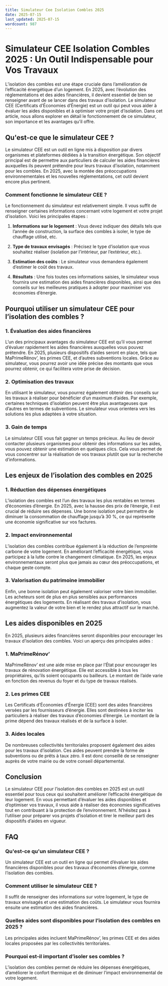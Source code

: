 ```yaml
---
title: Simulateur Cee Isolation Combles 2025
date: 2025-07-15
last_updated: 2025-07-15
wordcount: 987
---
```


# Simulateur CEE Isolation Combles 2025 : Un Outil Indispensable pour Vos Travaux

L’isolation des combles est une étape cruciale dans l’amélioration de l’efficacité énergétique d’un logement. En 2025, avec l’évolution des réglementations et des aides financières, il devient essentiel de bien se renseigner avant de se lancer dans des travaux d’isolation. Le simulateur CEE (Certificats d’Économies d’Énergie) est un outil qui peut vous aider à évaluer les aides disponibles et à optimiser votre projet d’isolation. Dans cet article, nous allons explorer en détail le fonctionnement de ce simulateur, son importance et les avantages qu’il offre.

## Qu'est-ce que le simulateur CEE ?

Le simulateur CEE est un outil en ligne mis à disposition par divers organismes et plateformes dédiées à la transition énergétique. Son objectif principal est de permettre aux particuliers de calculer les aides financières auxquelles ils peuvent prétendre pour leurs travaux d’isolation, notamment pour les combles. En 2025, avec la montée des préoccupations environnementales et les nouvelles réglementations, cet outil devient encore plus pertinent.

### Comment fonctionne le simulateur CEE ?

Le fonctionnement du simulateur est relativement simple. Il vous suffit de renseigner certaines informations concernant votre logement et votre projet d’isolation. Voici les principales étapes :

1. **Informations sur le logement** : Vous devez indiquer des détails tels que l’année de construction, la surface des combles à isoler, le type de chauffage utilisé, etc.
   
2. **Type de travaux envisagés** : Précisez le type d’isolation que vous souhaitez réaliser (isolation par l’intérieur, par l’extérieur, etc.).

3. **Estimation des coûts** : Le simulateur vous demandera également d’estimer le coût des travaux.

4. **Résultats** : Une fois toutes ces informations saisies, le simulateur vous fournira une estimation des aides financières disponibles, ainsi que des conseils sur les meilleures pratiques à adopter pour maximiser vos économies d’énergie.

## Pourquoi utiliser un simulateur CEE pour l’isolation des combles ?

### 1. Évaluation des aides financières

L’un des principaux avantages du simulateur CEE est qu’il vous permet d’évaluer rapidement les aides financières auxquelles vous pouvez prétendre. En 2025, plusieurs dispositifs d’aides seront en place, tels que MaPrimeRénov’, les primes CEE, et d’autres subventions locales. Grâce au simulateur, vous pourrez avoir une idée précise des montants que vous pourrez obtenir, ce qui facilitera votre prise de décision.

### 2. Optimisation des travaux

En utilisant le simulateur, vous pourrez également obtenir des conseils sur les travaux à réaliser pour bénéficier d’un maximum d’aides. Par exemple, certaines techniques d’isolation peuvent être plus avantageuses que d’autres en termes de subventions. Le simulateur vous orientera vers les solutions les plus adaptées à votre situation.

### 3. Gain de temps

Le simulateur CEE vous fait gagner un temps précieux. Au lieu de devoir contacter plusieurs organismes pour obtenir des informations sur les aides, vous pouvez obtenir une estimation en quelques clics. Cela vous permet de vous concentrer sur la réalisation de vos travaux plutôt que sur la recherche d’informations.

## Les enjeux de l’isolation des combles en 2025

### 1. Réduction des dépenses énergétiques

L’isolation des combles est l’un des travaux les plus rentables en termes d’économies d’énergie. En 2025, avec la hausse des prix de l’énergie, il est crucial de réduire ses dépenses. Une bonne isolation peut permettre de diminuer la consommation de chauffage jusqu’à 30 %, ce qui représente une économie significative sur vos factures.

### 2. Impact environnemental

L’isolation des combles contribue également à la réduction de l’empreinte carbone de votre logement. En améliorant l’efficacité énergétique, vous participez à la lutte contre le changement climatique. En 2025, les enjeux environnementaux seront plus que jamais au cœur des préoccupations, et chaque geste compte.

### 3. Valorisation du patrimoine immobilier

Enfin, une bonne isolation peut également valoriser votre bien immobilier. Les acheteurs sont de plus en plus sensibles aux performances énergétiques des logements. En réalisant des travaux d’isolation, vous augmentez la valeur de votre bien et le rendez plus attractif sur le marché.

## Les aides disponibles en 2025

En 2025, plusieurs aides financières seront disponibles pour encourager les travaux d’isolation des combles. Voici un aperçu des principales aides :

### 1. MaPrimeRénov’

MaPrimeRénov’ est une aide mise en place par l’État pour encourager les travaux de rénovation énergétique. Elle est accessible à tous les propriétaires, qu’ils soient occupants ou bailleurs. Le montant de l’aide varie en fonction des revenus du foyer et du type de travaux réalisés.

### 2. Les primes CEE

Les Certificats d’Économies d’Énergie (CEE) sont des aides financières versées par les fournisseurs d’énergie. Elles sont destinées à inciter les particuliers à réaliser des travaux d’économies d’énergie. Le montant de la prime dépend des travaux réalisés et de la surface à isoler.

### 3. Aides locales

De nombreuses collectivités territoriales proposent également des aides pour les travaux d’isolation. Ces aides peuvent prendre la forme de subventions ou de prêts à taux zéro. Il est donc conseillé de se renseigner auprès de votre mairie ou de votre conseil départemental.

## Conclusion

Le simulateur CEE pour l’isolation des combles en 2025 est un outil essentiel pour tous ceux qui souhaitent améliorer l’efficacité énergétique de leur logement. En vous permettant d’évaluer les aides disponibles et d’optimiser vos travaux, il vous aide à réaliser des économies significatives tout en contribuant à la protection de l’environnement. N’hésitez pas à l’utiliser pour préparer vos projets d’isolation et tirer le meilleur parti des dispositifs d’aides en vigueur.

## FAQ

### Qu'est-ce qu'un simulateur CEE ?

Un simulateur CEE est un outil en ligne qui permet d’évaluer les aides financières disponibles pour des travaux d’économies d’énergie, comme l’isolation des combles.

### Comment utiliser le simulateur CEE ?

Il suffit de renseigner des informations sur votre logement, le type de travaux envisagés et une estimation des coûts. Le simulateur vous fournira ensuite une estimation des aides financières.

### Quelles aides sont disponibles pour l’isolation des combles en 2025 ?

Les principales aides incluent MaPrimeRénov’, les primes CEE et des aides locales proposées par les collectivités territoriales.

### Pourquoi est-il important d’isoler ses combles ?

L’isolation des combles permet de réduire les dépenses énergétiques, d’améliorer le confort thermique et de diminuer l’impact environnemental de votre logement.
